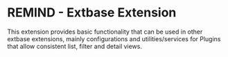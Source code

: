 # REMIND - Extbase Extension

This extension provides basic functionality that can be used in other extbase extensions, mainly configurations and utilities/services for Plugins
that allow consistent list, filter and detail views.
